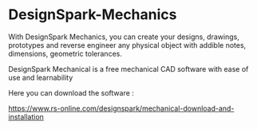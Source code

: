 # DesignSpark-Mechanics

With DesignSpark Mechanics, you can create your designs, drawings, 
prototypes and reverse engineer any physical object with addible notes, dimensions, geometric tolerances.

            

DesignSpark Mechanical is a free mechanical CAD software with ease of use and learnability

Here you can download the software : 

https://www.rs-online.com/designspark/mechanical-download-and-installation


